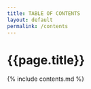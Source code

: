 ```yaml
---
title: TABLE OF CONTENTS
layout: default
permalink: /contents
---
```


# {{page.title}}

{% include contents.md %}
